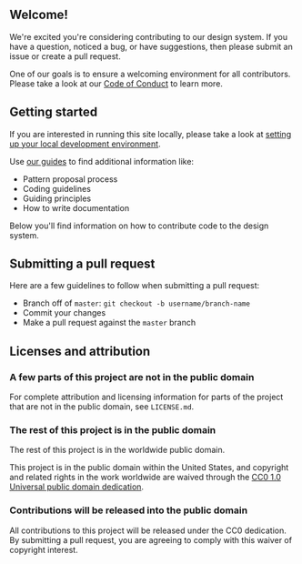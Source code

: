 ## Welcome!

We're excited you're considering contributing to our design system. If you have a question, noticed a bug, or have suggestions, then please submit an issue or create a pull request.

One of our goals is to ensure a welcoming environment for all contributors. 
Please take a look at our [Code of Conduct](CODE_OF_CONDUCT.md) to learn more.

## Getting started 

If you are interested in running this site locally, please take a look at [setting up your local development environment](/README.md#running-locally). 

Use [our guides](https://github.com/CMSgov/design-system/tree/master/guides) to find additional information like:

* Pattern proposal process
* Coding guidelines
* Guiding principles
* How to write documentation

Below you'll find information on how to contribute code to the design system.

## Submitting a pull request

Here are a few guidelines to follow when submitting a pull request:

* Branch off of `master`: `git checkout -b username/branch-name`
* Commit your changes
* Make a pull request against the `master` branch

## Licenses and attribution

### A few parts of this project are not in the public domain

For complete attribution and licensing information for parts of the project that are not in the public domain, see `LICENSE.md`.

### The rest of this project is in the public domain

The rest of this project is in the worldwide public domain.

This project is in the public domain within the United States, and
copyright and related rights in the work worldwide are waived through
the [CC0 1.0 Universal public domain dedication](https://creativecommons.org/publicdomain/zero/1.0/).

### Contributions will be released into the public domain

All contributions to this project will be released under the CC0
dedication. By submitting a pull request, you are agreeing to comply
with this waiver of copyright interest.
